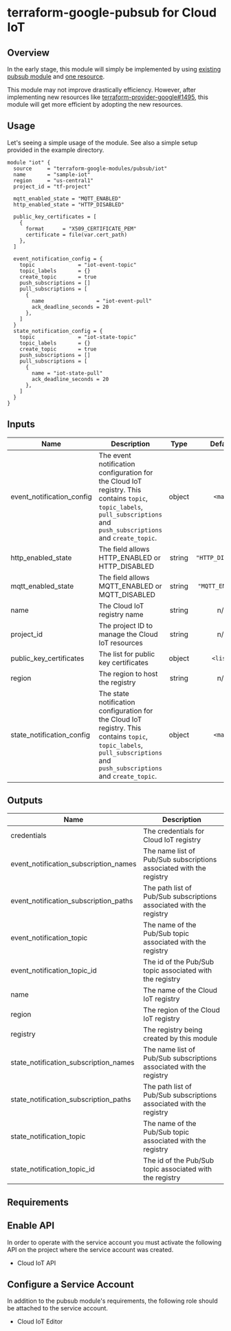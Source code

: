 # terraform-google-pubsub for Cloud IoT

## Overview

In the early stage, this module will simply be implemented by using [existing pubsub module](https://github.com/terraform-google-modules/terraform-google-pubsub) and [one resource](https://www.terraform.io/docs/providers/google/r/cloudiot_registry.html).

This module may not improve drastically efficiency. However, after implementing new resources like [terraform-provider-google#1495](https://github.com/terraform-providers/terraform-provider-google/issues/1495), this module will get more efficient by adopting the new resources.

## Usage

Let's seeing a simple usage of the module. See also a simple setup provided in the example directory.

```hcl
module "iot" {
  source     = "terraform-google-modules/pubsub/iot"
  name       = "sample-iot"
  region     = "us-central1"
  project_id = "tf-project"

  mqtt_enabled_state = "MQTT_ENABLED"
  http_enabled_state = "HTTP_DISABLED"

  public_key_certificates = [
    {
      format      = "X509_CERTIFICATE_PEM"
      certificate = file(var.cert_path)
    },
  ]

  event_notification_config = {
    topic              = "iot-event-topic"
    topic_labels       = {}
    create_topic       = true
    push_subscriptions = []
    pull_subscriptions = [
      {
        name                 = "iot-event-pull"
        ack_deadline_seconds = 20
      },
    ]
  }
  state_notification_config = {
    topic              = "iot-state-topic"
    topic_labels       = {}
    create_topic       = true
    push_subscriptions = []
    pull_subscriptions = [
      {
        name = "iot-state-pull"
        ack_deadline_seconds = 20
      },
    ]
  }
}
```

<!-- BEGINNING OF PRE-COMMIT-TERRAFORM DOCS HOOK -->
## Inputs

| Name | Description | Type | Default | Required |
|------|-------------|:----:|:-----:|:-----:|
| event\_notification\_config | The event notification configuration for the Cloud IoT registry. This contains `topic`, `topic_labels`, `pull_subscriptions` and `push_subscriptions` and `create_topic`. | object | `<map>` | no |
| http\_enabled\_state | The field allows HTTP_ENABLED or HTTP_DISABLED | string | `"HTTP_DISABLED"` | no |
| mqtt\_enabled\_state | The field allows MQTT_ENABLED or MQTT_DISABLED | string | `"MQTT_ENABLED"` | no |
| name | The Cloud IoT registry name | string | n/a | yes |
| project\_id | The project ID to manage the Cloud IoT resources | string | n/a | yes |
| public\_key\_certificates | The list for public key certificates | object | `<list>` | no |
| region | The region to host the registry | string | n/a | yes |
| state\_notification\_config | The state notification configuration for the Cloud IoT registry. This contains `topic`, `topic_labels`, `pull_subscriptions` and `push_subscriptions` and `create_topic`. | object | `<map>` | no |

## Outputs

| Name | Description |
|------|-------------|
| credentials | The credentials for Cloud IoT registry |
| event\_notification\_subscription\_names | The name list of Pub/Sub subscriptions associated with the registry |
| event\_notification\_subscription\_paths | The path list of Pub/Sub subscriptions associated with the registry |
| event\_notification\_topic | The name of the Pub/Sub topic associated with the registry |
| event\_notification\_topic\_id | The id of the Pub/Sub topic associated with the registry |
| name | The name of the Cloud IoT registry |
| region | The region of the Cloud IoT registry |
| registry | The registry being created by this module |
| state\_notification\_subscription\_names | The name list of Pub/Sub subscriptions associated with the registry |
| state\_notification\_subscription\_paths | The path list of Pub/Sub subscriptions associated with the registry |
| state\_notification\_topic | The name of the Pub/Sub topic associated with the registry |
| state\_notification\_topic\_id | The id of the Pub/Sub topic associated with the registry |

<!-- END OF PRE-COMMIT-TERRAFORM DOCS HOOK -->

## Requirements

## Enable API

In order to operate with the service account you must activate the following API on the project where the service account was created.

- Cloud IoT API

## Configure a Service Account

In addition to the pubsub module's requirements, the following role should be attached to the service account.

- Cloud IoT Editor

